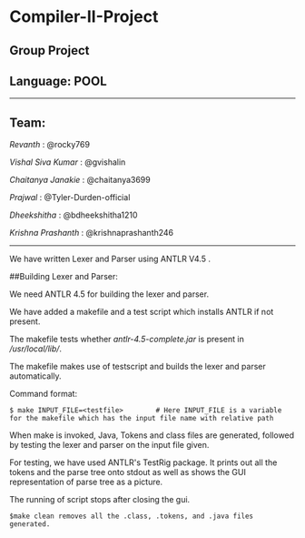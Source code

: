# Compiler-II-Project
Group Project
---
## Language: POOL
---
## Team: 

_Revanth_  : @rocky769

_Vishal Siva Kumar_  : @gvishalin

_Chaitanya Janakie_  : @chaitanya3699

_Prajwal_ : @Tyler-Durden-official

_Dheekshitha_ : @bdheekshitha1210

_Krishna Prashanth_ : @krishnaprashanth246

---

We have written Lexer and Parser using ANTLR V4.5 .

##Building Lexer and Parser:

We need ANTLR 4.5 for building the lexer and parser.

We have added a makefile and a test script which installs ANTLR if not present.

The makefile tests whether _antlr-4.5-complete.jar_ is present in _/usr/local/lib/_.

The makefile makes use of testscript and builds the lexer and parser automatically.

Command format:

	$ make INPUT_FILE=<testfile>  		# Here INPUT_FILE is a variable for the makefile which has the input file name with relative path

When make is invoked, Java, Tokens and class files are generated, followed by testing the lexer and parser on the input file given.

For testing, we have used ANTLR's TestRig package. It prints out all the tokens and the parse tree onto stdout 
as well as shows the GUI representation of parse tree as a picture.

The running of script stops after closing the gui.

	$make clean removes all the .class, .tokens, and .java files generated.

